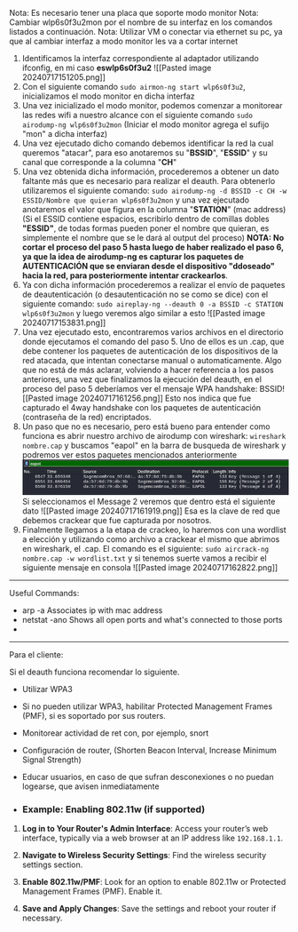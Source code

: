  Nota: Es necesario tener una placa que soporte modo monitor
 Nota: Cambiar wlp6s0f3u2mon por el nombre de su interfaz en los comandos listados a continuación.
 Nota: Utilizar VM o conectar via ethernet su pc, ya que al cambiar interfaz a modo monitor les va a cortar internet


1. Identificamos la interfaz correspondiente al adaptador utilizando ifconfig, en mi caso **eswlp6s0f3u2** ![[Pasted image 20240717151205.png]]
2. Con el siguiente comando `sudo airmon-ng start wlp6s0f3u2`, inicializamos el modo monitor en dicha interfaz
3. Una vez inicializado el modo monitor, podemos comenzar a monitorear las redes wifi a nuestro alcance con el siguiente comando `sudo airodump-ng wlp6s0f3u2mon` (Iniciar el modo monitor agrega el sufijo "mon" a dicha interfaz)
4. Una vez ejecutado dicho comando debemos identificar la red la cual queremos "atacar", para eso anotaremos su "**BSSID**", "**ESSID**" y su canal que corresponde a la columna "**CH**"
5. Una vez obtenida dicha información, procederemos a obtener un dato faltante más que es necesario para realizar el deauth. Para obtenerlo utilizaremos el siguiente comando: `sudo airodump-ng -d BSSID -c CH -w ESSID/Nombre que quieran wlp6s0f3u2mon` y una vez ejecutado anotaremos el valor que figura en la columna "**STATION**" (mac address) (Si el ESSID contiene espacios, escribirlo dentro de comillas dobles **"ESSID"**, de todas formas pueden poner el nombre que quieran, es simplemente el nombre que se le dará al output del proceso) **NOTA: No cortar el proceso del paso 5 hasta luego de haber realizado el paso 6, ya que la idea de airodump-ng es capturar los paquetes de AUTENTICACIÓN que se enviaran desde el dispositivo "ddoseado" hacia la red, para posteriormente intentar crackearlos**.
7. Ya con dicha información procederemos a realizar el envío de paquetes de deautenticación (o desautenticación no se como se dice) con el siguiente comando: `sudo aireplay-ng --deauth 0 -a BSSID -c STATION wlp6s0f3u2mon` y luego veremos algo similar a esto ![[Pasted image 20240717153831.png]]
8. Una vez ejecutado esto, encontraremos varios archivos en el directorio donde ejecutamos el comando del paso 5. Uno de ellos es un .cap, que debe contener los paquetes de autenticación de los dispositivos de la red atacada, que intentan conectarse manual o automaticamente.  Algo que no está de más aclarar, volviendo a hacer referencia a los pasos anteriores, una vez que finalizamos la ejecución del deauth, en el proceso del paso 5 deberíamos ver el mensaje WPA handshake: BSSID![[Pasted image 20240717161256.png]] Esto nos indica que fue capturado el 4way handshake con los paquetes de autenticación (contraseña de la red) encriptados.
9. Un paso que no es necesario, pero está bueno para entender como funciona es abrir nuestro archivo de airodump con wireshark: `wireshark nombre.cap` y buscamos "eapol" en la barra de busqueda de wireshark y podremos ver estos paquetes mencionados anteriormente ![Paquetes mencionados](Pasted%20image%2020240717161616.png) Si seleccionamos el Message 2 veremos que dentro está el siguiente dato ![[Pasted image 20240717161919.png]] Esa es la clave de red que debemos crackear que fue capturada por nosotros.
10. Finalmente llegamos a la etapa de crackeo, lo haremos con una wordlist a elección y utilizando como archivo a crackear el mismo que abrimos en wireshark, el .cap. El comando es el siguiente: `sudo aircrack-ng nombre.cap -w wordlist.txt` y si tenemos suerte vamos a recibir el siguiente mensaje en consola ![[Pasted image 20240717162822.png]] 
------------------------------
Useful Commands:

- arp -a
Associates ip with mac address
- netstat -ano
Shows all open ports and what's connected to those ports
- 

-----------------
Para el cliente:

Si el deauth funciona recomendar lo siguiente.
- Utilizar WPA3
- Si no pueden utilizar WPA3, habilitar Protected Management Frames (PMF), si es soportado por sus routers.
- Monitorear actividad de ret con, por ejemplo, snort
- Configuración de router, (Shorten Beacon Interval, Increase Minimum Signal Strength)
- Educar usuarios, en caso de que sufran desconexiones o no puedan logearse, que avisen inmediatamente

- ### Example: Enabling 802.11w (if supported)

1. **Log in to Your Router's Admin Interface**: Access your router’s web interface, typically via a web browser at an IP address like `192.168.1.1`.
    
2. **Navigate to Wireless Security Settings**: Find the wireless security settings section.
    
3. **Enable 802.11w/PMF**: Look for an option to enable 802.11w or Protected Management Frames (PMF). Enable it.
    
4. **Save and Apply Changes**: Save the settings and reboot your router if necessary.


